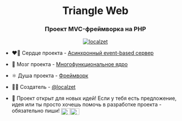 <h1 align="center">Triangle Web</h1>
<h3 align="center">Проект MVC-фреймворка на PHP</h3>

<p align="center"> <a href="https://github.com/ryo-ma/github-profile-trophy"><img src="https://github-profile-trophy.vercel.app/?username=localzet&row=1&column=7" alt="localzet" /></a> </p>

- ❤️‍🔥 Сердце проекта - [Асинхронный event-based сервер](https://github.com/localzet/Server)

- 🧠 Мозг проекта -  [Многофункциональное ядро](https://github.com/Triangle-org/Engine)

- ⚛️ Душа проекта - [Фреймворк](https://github.com/Triangle-org/Web)

- 👨‍💻 Создатель - [@localzet](https://github.com/localzet)

- 🤝 Проект открыт для новых идей! Если у тебя есть предложение, идея или ты просто хочешь помочь в разработке проекта - обязательно пиши! <a href="https://t.me/localzet" target="blank"><img align="center" src="https://www.svgrepo.com/download/343522/telegram-communication-chat-interaction-network-connection.svg" alt="@localzet" height="18" width="25" /></a><a href="https://vk.com/localzet" target="blank"><img align="center" src="https://raw.githubusercontent.com/rahuldkjain/github-profile-readme-generator/master/src/images/icons/Social/vk.svg" alt="Иван Зорин" height="18" width="25" /></a>
